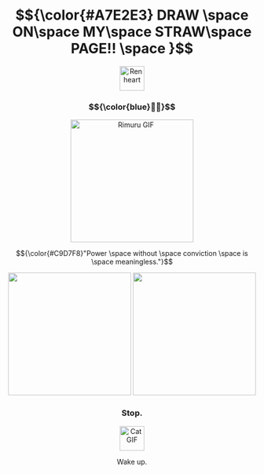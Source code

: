 <h1 align="center"> 
  $${\color{#A7E2E3} DRAW \space ON\space MY\space STRAW\space PAGE!! \space }$$
</h1>

<p align="center">
      <img src="https://media.tenor.com/TvMipbzNxQEAAAAi/renhana-ren.gif" alt="Ren heart" width="50">
</p>

<h3 align="center">
  $${\color{blue}💙💙}$$
</h3>

<p align="center">
    <img src="https://mishatventures.wordpress.com/wp-content/uploads/2019/01/tumblr_pkpttujtz21u86t2qo3_500.gif" alt="Rimuru GIF" width="250">
</p>

<p align="center">
  $${\color{#C9D7F8}"Power \space without \space conviction \space is \space meaningless."}$$
</p>

<p align="center">
<img src="https://static.wikia.nocookie.net/corpseparty/images/7/78/SakutaroProfile.png/revision/latest/scale-to-width-down/230?cb=20130419204543" width="250">
<img src="https://static.wikia.nocookie.net/slow-damage/images/f/fc/Towa_sprite.PNG/revision/latest?cb=20210120091537" width="250">
</p>
   
<h3 align="center">
  Stop.
</h3>

<p align="center">
    <img src="https://media.tenor.com/93tDn9zeswoAAAAi/mewo-sleep-sprite-mewo.gif" alt="Cat GIF" width="50">
</p>

<p align="center">
  Wake up.
</p>
